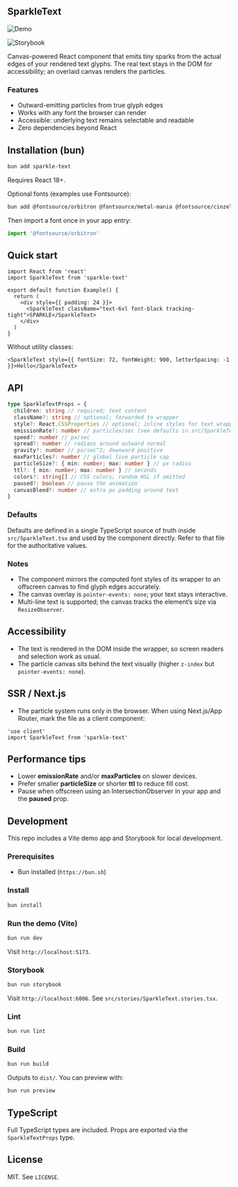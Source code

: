 ## SparkleText

![Demo](https://martysaxton.github.io/sparkle-text/)

![Storybook](https://martysaxton.github.io/sparkle-text/storybook/)

Canvas-powered React component that emits tiny sparks from the actual edges of your rendered text glyphs. The real text stays in the DOM for accessibility; an overlaid canvas renders the particles.

### Features

- Outward-emitting particles from true glyph edges
- Works with any font the browser can render
- Accessible: underlying text remains selectable and readable
- Zero dependencies beyond React

## Installation (bun)

```bash
bun add sparkle-text
```

Requires React 18+.

Optional fonts (examples use Fontsource):

```bash
bun add @fontsource/orbitron @fontsource/metal-mania @fontsource/cinzel-decorative @fontsource/codystar
```

Then import a font once in your app entry:

```ts
import '@fontsource/orbitron'
```

## Quick start

```tsx
import React from 'react'
import SparkleText from 'sparkle-text'

export default function Example() {
  return (
    <div style={{ padding: 24 }}>
      <SparkleText className="text-6xl font-black tracking-tight">SPARKLE</SparkleText>
    </div>
  )
}
```

Without utility classes:

```tsx
<SparkleText style={{ fontSize: 72, fontWeight: 900, letterSpacing: -1 }}>Hello</SparkleText>
```

## API

```ts
type SparkleTextProps = {
  children: string // required; text content
  className?: string // optional; forwarded to wrapper
  style?: React.CSSProperties // optional; inline styles for text wrapper
  emissionRate?: number // particles/sec (see defaults in src/SparkleText.tsx)
  speed?: number // px/sec
  spread?: number // radians around outward normal
  gravity?: number // px/sec^2; downward positive
  maxParticles?: number // global live particle cap
  particleSize?: { min: number; max: number } // px radius
  ttl?: { min: number; max: number } // seconds
  colors?: string[] // CSS colors; random HSL if omitted
  paused?: boolean // pause the animation
  canvasBleed?: number // extra px padding around text
}
```

### Defaults

Defaults are defined in a single TypeScript source of truth inside `src/SparkleText.tsx` and used by the component directly. Refer to that file for the authoritative values.

### Notes

- The component mirrors the computed font styles of its wrapper to an offscreen canvas to find glyph edges accurately.
- The canvas overlay is `pointer-events: none`; your text stays interactive.
- Multi-line text is supported; the canvas tracks the element’s size via `ResizeObserver`.

## Accessibility

- The text is rendered in the DOM inside the wrapper, so screen readers and selection work as usual.
- The particle canvas sits behind the text visually (higher `z-index` but `pointer-events: none`).

## SSR / Next.js

- The particle system runs only in the browser. When using Next.js/App Router, mark the file as a client component:

```tsx
'use client'
import SparkleText from 'sparkle-text'
```

## Performance tips

- Lower **emissionRate** and/or **maxParticles** on slower devices.
- Prefer smaller **particleSize** or shorter **ttl** to reduce fill cost.
- Pause when offscreen using an IntersectionObserver in your app and the **paused** prop.

## Development

This repo includes a Vite demo app and Storybook for local development.

### Prerequisites

- Bun installed (`https://bun.sh`)

### Install

```bash
bun install
```

### Run the demo (Vite)

```bash
bun run dev
```

Visit `http://localhost:5173`.

### Storybook

```bash
bun run storybook
```

Visit `http://localhost:6006`. See `src/stories/SparkleText.stories.tsx`.

### Lint

```bash
bun run lint
```

### Build

```bash
bun run build
```

Outputs to `dist/`. You can preview with:

```bash
bun run preview
```

## TypeScript

Full TypeScript types are included. Props are exported via the `SparkleTextProps` type.

## License

MIT. See `LICENSE`.
